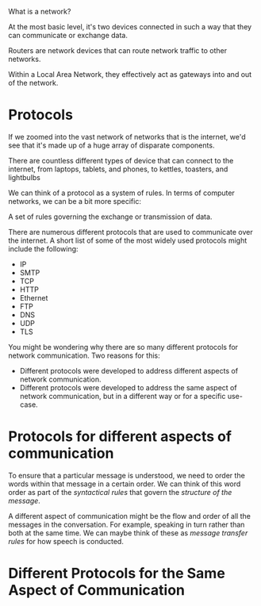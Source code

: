 What is a network?

At the most basic level, it's two devices connected in such a way that they can
communicate or exchange data.

Routers are network devices that can route network traffic to other networks.

Within a Local Area Network, they effectively act as gateways into and out of
the network.

# Protocols

If we zoomed into the vast network of networks that is the internet, we'd see
that it's made up of a huge array of disparate components.

There are countless different types of device that can connect to the internet,
from laptops, tablets, and phones, to kettles, toasters, and lightbulbs

We can think of a protocol as a system of rules. In terms of computer networks,
we can be a bit more specific:

A set of rules governing the exchange or transmission of data.

There are numerous different protocols that are used to communicate over the
internet. A short list of some of the most widely used protocols might include
the following:

- IP
- SMTP
- TCP
- HTTP
- Ethernet
- FTP
- DNS
- UDP
- TLS

You might be wondering why there are so many different protocols for network
communication. Two reasons for this:

- Different protocols were developed to address different aspects of network
communication.
- Different protocols were developed to address the same aspect of network
communication, but in a different way or for a specific use-case.

# Protocols for different aspects of communication

To ensure that a particular message is understood, we need to order the words
within that message in a certain order. We can think of this word order as part
of the *syntactical rules* that govern the *structure of the message*.

A different aspect of communication might be the flow and order of all the
messages in the conversation. For example, speaking in turn rather than both
at the same time. We can maybe think of these as *message transfer rules* for how
speech is conducted.

# Different Protocols for the Same Aspect of Communication
